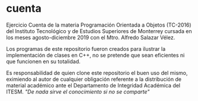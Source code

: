 # cuenta
Ejercicio Cuenta de la materia Programación Orientada a Objetos (TC-2016) del Instituto Tecnológico y de Estudios Superiores de Monterrey cursada en los meses agosto-diciembre 2019 con el Mtro. Alfredo Salazar Vélez.

Los programas de este repositorio fueron creados para ilustrar la implementación de clases en C++, no se pretende que sean eficientes ni que funcionen en su totalidad.

Es responsabilidad de quien clone este repositorio el buen uso del mismo, eximiendo al autor de cualquier obligación referente a la distribución de material académico ante el Departamento de Integridad Académica del ITESM. *"De nada sirve el conocimiento si no se comparte"*
